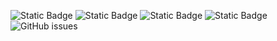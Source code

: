![Static Badge](https://img.shields.io/badge/blacklists-60-000000) ![Static Badge](https://img.shields.io/badge/blacklisted-3045347-cc0000) ![Static Badge](https://img.shields.io/badge/whitelisted-2242-00CC00) ![Static Badge](https://img.shields.io/badge/streaming_blacklist-28106-000000) ![GitHub issues](https://img.shields.io/github/issues/fabriziosalmi/blacklists)
